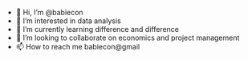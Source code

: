 - 👋 Hi, I’m @babiecon
- 👀 I’m interested in data analysis
- 🌱 I’m currently learning difference and difference
- 💞️ I’m looking to collaborate on economics and project management
- 📫 How to reach me babiecon@gmail

<!---
babiecon/babiecon is a ✨ special ✨ repository because its `README.md` (this file) appears on your GitHub profile.
You can click the Preview link to take a look at your changes.
--->
